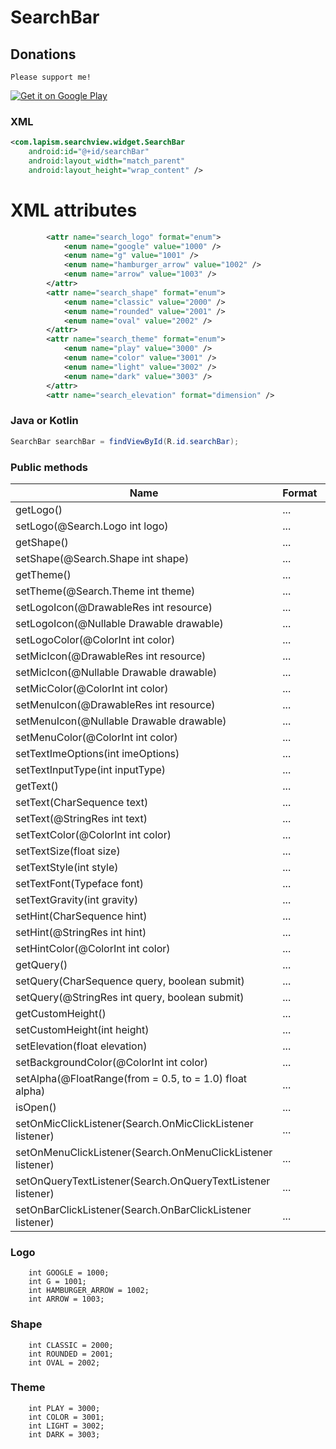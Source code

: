 # SearchBar

## Donations

`Please support me!`

<a href="https://www.paypal.me/lapism">
  <img alt="Get it on Google Play"
       src="https://github.com/lapism/SearchView/blob/master/images/donate.png" />
</a>

### XML
```xml
<com.lapism.searchview.widget.SearchBar
    android:id="@+id/searchBar"
    android:layout_width="match_parent"
    android:layout_height="wrap_content" />
```

# XML attributes
```xml
        <attr name="search_logo" format="enum">
            <enum name="google" value="1000" />
            <enum name="g" value="1001" />
            <enum name="hamburger_arrow" value="1002" />
            <enum name="arrow" value="1003" />
        </attr>
        <attr name="search_shape" format="enum">
            <enum name="classic" value="2000" />
            <enum name="rounded" value="2001" />
            <enum name="oval" value="2002" />
        </attr>
        <attr name="search_theme" format="enum">
            <enum name="play" value="3000" />
            <enum name="color" value="3001" />
            <enum name="light" value="3002" />
            <enum name="dark" value="3003" />
        </attr>
        <attr name="search_elevation" format="dimension" />
```

### Java or Kotlin
```java
SearchBar searchBar = findViewById(R.id.searchBar);
```

### Public methods
| Name | Format | Default | Description
| ------ | ------ |  ------ |------ |
| getLogo() | ... | ... | ...
| setLogo(@Search.Logo int logo) | ... | ... | ...
| getShape() | ... | ... | ...
| setShape(@Search.Shape int shape) | ... | ... | ...
| getTheme() | ... | ... | ...
| setTheme(@Search.Theme int theme) | ... | ... | ...
| setLogoIcon(@DrawableRes int resource) | ... | ... | ...
| setLogoIcon(@Nullable Drawable drawable) | ... | ... | ...
| setLogoColor(@ColorInt int color) | ... | ... | ...
| setMicIcon(@DrawableRes int resource) | ... | ... | ...
| setMicIcon(@Nullable Drawable drawable) | ... | ... | ...
| setMicColor(@ColorInt int color) | ... | ... | ...
| setMenuIcon(@DrawableRes int resource) | ... | ... | ...
| setMenuIcon(@Nullable Drawable drawable) | ... | ... | ...
| setMenuColor(@ColorInt int color) | ... | ... | ...
| setTextImeOptions(int imeOptions) | ... | ... | ...
| setTextInputType(int inputType) | ... | ... | ...
| getText() | ... | ... | ...
| setText(CharSequence text) | ... | ... | ...
| setText(@StringRes int text) | ... | ... | ...
| setTextColor(@ColorInt int color) | ... | ... | ...
| setTextSize(float size) | ... | ... | ...
| setTextStyle(int style) | ... | ... | ...
| setTextFont(Typeface font) | ... | ... | ...
| setTextGravity(int gravity) | ... | ... | ...
| setHint(CharSequence hint) | ... | ... | ...
| setHint(@StringRes int hint) | ... | ... | ...
| setHintColor(@ColorInt int color) | ... | ... | ...
| getQuery() | ... | ... | ...
| setQuery(CharSequence query, boolean submit) | ... | ... | ...
| setQuery(@StringRes int query, boolean submit) | ... | ... | ...
| getCustomHeight() | ... | ... | ...
| setCustomHeight(int height) | ... | ... | ...
| setElevation(float elevation) | ... | ... | ...
| setBackgroundColor(@ColorInt int color) | ... | ... | ...
| setAlpha(@FloatRange(from = 0.5, to = 1.0) float alpha) | ... | ... | ...
| isOpen() | ... | ... | ...
| setOnMicClickListener(Search.OnMicClickListener listener) | ... | ... | ...
| setOnMenuClickListener(Search.OnMenuClickListener listener) | ... | ... | ...
| setOnQueryTextListener(Search.OnQueryTextListener listener) | ... | ... | ...
| setOnBarClickListener(Search.OnBarClickListener listener) | ... | ... | ...

### Logo
        int GOOGLE = 1000;
        int G = 1001;
        int HAMBURGER_ARROW = 1002;
        int ARROW = 1003;
### Shape
        int CLASSIC = 2000;
        int ROUNDED = 2001;
        int OVAL = 2002;
### Theme
        int PLAY = 3000;
        int COLOR = 3001;
        int LIGHT = 3002;
        int DARK = 3003;




